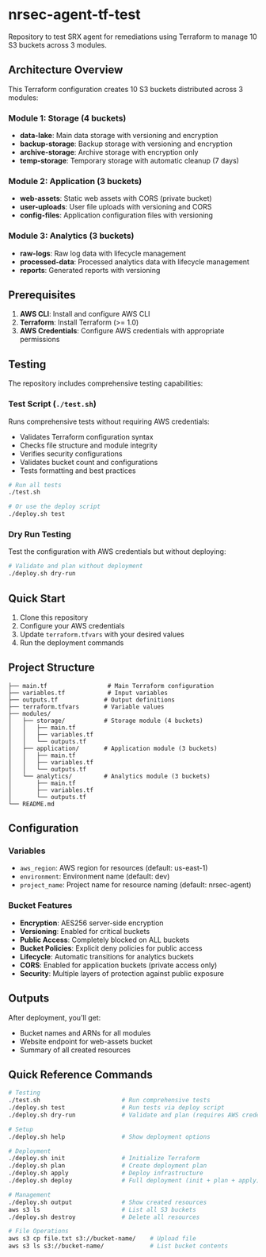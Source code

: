 # nrsec-agent-tf-test

Repository to test SRX agent for remediations using Terraform to manage 10 S3 buckets across 3 modules.

## Architecture Overview

This Terraform configuration creates 10 S3 buckets distributed across 3 modules:

### Module 1: Storage (4 buckets)
- **data-lake**: Main data storage with versioning and encryption
- **backup-storage**: Backup storage with versioning and encryption
- **archive-storage**: Archive storage with encryption only
- **temp-storage**: Temporary storage with automatic cleanup (7 days)

### Module 2: Application (3 buckets)
- **web-assets**: Static web assets with CORS (private bucket)
- **user-uploads**: User file uploads with versioning and CORS
- **config-files**: Application configuration files with versioning

### Module 3: Analytics (3 buckets)
- **raw-logs**: Raw log data with lifecycle management
- **processed-data**: Processed analytics data with lifecycle management
- **reports**: Generated reports with versioning

## Prerequisites

1. **AWS CLI**: Install and configure AWS CLI
2. **Terraform**: Install Terraform (>= 1.0)
3. **AWS Credentials**: Configure AWS credentials with appropriate permissions

## Testing

The repository includes comprehensive testing capabilities:

### Test Script (`./test.sh`)
Runs comprehensive tests without requiring AWS credentials:
- Validates Terraform configuration syntax
- Checks file structure and module integrity  
- Verifies security configurations
- Validates bucket count and configurations
- Tests formatting and best practices

```bash
# Run all tests
./test.sh

# Or use the deploy script
./deploy.sh test
```

### Dry Run Testing
Test the configuration with AWS credentials but without deploying:

```bash
# Validate and plan without deployment
./deploy.sh dry-run
```

## Quick Start

1. Clone this repository
2. Configure your AWS credentials
3. Update `terraform.tfvars` with your desired values
4. Run the deployment commands

## Project Structure

```
├── main.tf                 # Main Terraform configuration
├── variables.tf            # Input variables
├── outputs.tf             # Output definitions
├── terraform.tfvars       # Variable values
├── modules/
│   ├── storage/           # Storage module (4 buckets)
│   │   ├── main.tf
│   │   ├── variables.tf
│   │   └── outputs.tf
│   ├── application/       # Application module (3 buckets)
│   │   ├── main.tf
│   │   ├── variables.tf
│   │   └── outputs.tf
│   └── analytics/         # Analytics module (3 buckets)
│       ├── main.tf
│       ├── variables.tf
│       └── outputs.tf
└── README.md
```

## Configuration

### Variables

- `aws_region`: AWS region for resources (default: us-east-1)
- `environment`: Environment name (default: dev)
- `project_name`: Project name for resource naming (default: nrsec-agent)

### Bucket Features

- **Encryption**: AES256 server-side encryption
- **Versioning**: Enabled for critical buckets
- **Public Access**: Completely blocked on ALL buckets
- **Bucket Policies**: Explicit deny policies for public access
- **Lifecycle**: Automatic transitions for analytics buckets
- **CORS**: Enabled for application buckets (private access only)
- **Security**: Multiple layers of protection against public exposure

## Outputs

After deployment, you'll get:
- Bucket names and ARNs for all modules
- Website endpoint for web-assets bucket
- Summary of all created resources

## Quick Reference Commands

```bash
# Testing
./test.sh                       # Run comprehensive tests
./deploy.sh test                # Run tests via deploy script
./deploy.sh dry-run             # Validate and plan (requires AWS credentials)

# Setup
./deploy.sh help                # Show deployment options

# Deployment
./deploy.sh init                # Initialize Terraform
./deploy.sh plan                # Create deployment plan
./deploy.sh apply               # Deploy infrastructure
./deploy.sh deploy              # Full deployment (init + plan + apply)

# Management
./deploy.sh output              # Show created resources
aws s3 ls                       # List all S3 buckets
./deploy.sh destroy             # Delete all resources

# File Operations
aws s3 cp file.txt s3://bucket-name/    # Upload file
aws s3 ls s3://bucket-name/             # List bucket contents
```
